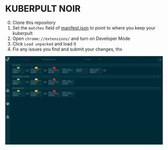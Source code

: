 # KUBERPULT NOIR

0. Clone this repository
1. Set the `matches` field of [manifest.json](manifest.json) to point to where you keep your kuberpult
2. Open `chrome://extensions/` and turn on Developer Mode
3. Click `Load unpacked` and load it
4. Fix any issues you find and submit your changes, thx

![a screenshot of kuberpult in solarized dark theme](example.png)
